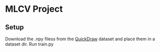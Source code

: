 # MLCV Project


## Setup

Download the .npy filess from the [QuickDraw](https://github.com/googlecreativelab/quickdraw-dataset) dataset and place them in a dataset dir. Run train.py
